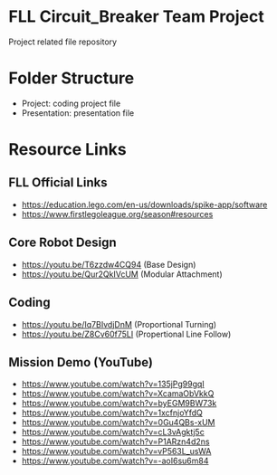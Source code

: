 # FLL Circuit_Breaker Team Project

Project related file repository

# Folder Structure

- Project: coding project file
- Presentation: presentation file

# Resource Links

## FLL Official Links
- https://education.lego.com/en-us/downloads/spike-app/software
- https://www.firstlegoleague.org/season#resources

## Core Robot Design
- https://youtu.be/T6zzdw4CQ94 (Base Design)
- https://youtu.be/Qur2QkIVcUM (Modular Attachment)

## Coding
- https://youtu.be/Iq7BIvdjDnM (Proportional Turning)
- https://youtu.be/Z8Cv60f75LI (Propertional Line Follow)

## Mission Demo (YouTube)

- https://www.youtube.com/watch?v=135jPg99gqI
- https://www.youtube.com/watch?v=XcamaObVkkQ
- https://www.youtube.com/watch?v=byEGM9BW73k
- https://www.youtube.com/watch?v=1xcfnjoYfdQ
- https://www.youtube.com/watch?v=0Gu4QBs-xUM
- https://www.youtube.com/watch?v=cL3vAgktj5c
- https://www.youtube.com/watch?v=P1ARzn4d2ns
- https://www.youtube.com/watch?v=vP563L_usWA
- https://www.youtube.com/watch?v=-aoI6su6m84
